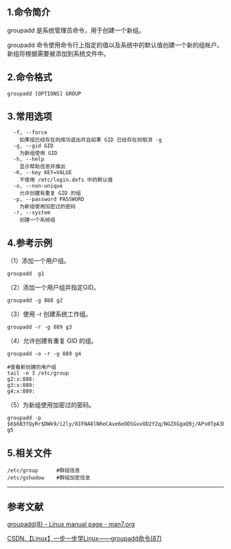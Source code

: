 ## 1.命令简介
groupadd 是系统管理员命令，用于创建一个新组。

groupadd 命令使用命令行上指定的值以及系统中的默认值创建一个新的组帐户。新组将根据需要被添加到系统文件中。

## 2.命令格式
```
groupadd [OPTIONS] GROUP
```

## 3.常用选项
```
  -f, --force
  	如果组已经存在则成功退出并且如果 GID 已经存在则取消 -g
  -g, --gid GID
  	为新组使用 GID
  -h, --help
  	显示帮助信息并推出
  -K, --key KEY=VALUE
  	不使用 /etc/login.defs 中的默认值
  -o, --non-unique
  	允许创建有重复 GID 的组
  -p, --password PASSWORD
  	为新组使用加密过的密码
  -r, --system
  	创建一个系统组
```

## 4.参考示例
（1）添加一个用户组。
```
groupadd  g1
```
（2）添加一个用户组并指定GID。
```
groupadd -g 888 g2
```
（3）使用 -r 创建系统工作组。
```
groupadd -r -g 889 g3
```

（4）允许创建有重复 GID 的组。
```
groupadd -o -r -g 889 g4

#查看新创建的用户组
tail -n 3 /etc/group
g2:x:888:
g3:x:889:
g4:x:889:
```

（5）为新组使用加密过的密码。
```
groupadd -p $6$6B3fQyRr$DWk9/i2ly/8IFNA8lNReCAve6eODSGuvOD2Y2q/NGZXGgaQ9j/APs0TpA3b5nPg2VcuDyHVCz.d8zpeJYJar./ g5
```

## 5.相关文件
```
/etc/group		#群组信息
/etc/gshadow	#群组加密信息
```

---
## 参考文献
[groupadd(8) - Linux manual page - man7.org](https://man7.org/linux/man-pages/man8/groupadd.8.html)

[CSDN.【Linux】一步一步学Linux——groupadd命令(87)](https://blog.csdn.net/dengjin20104042056/article/details/97973193)

<Vssue title="groupadd" />